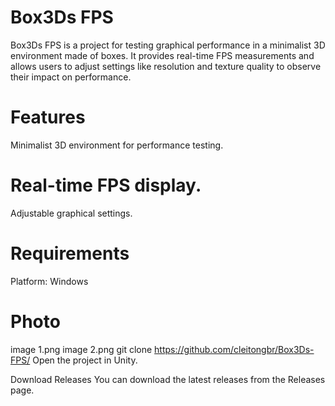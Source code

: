   # Box3Ds FPS
Box3Ds FPS is a project for testing graphical performance in a minimalist 3D environment made of boxes. It provides real-time FPS measurements and allows users to adjust settings like resolution and texture quality to observe their impact on performance.

  # Features
Minimalist 3D environment for performance testing.
  # Real-time FPS display.
Adjustable graphical settings.
  # Requirements
Platform: Windows

  # Photo
  image 1.png
  image 2.png
git clone https://github.com/cleitongbr/Box3Ds-FPS/
Open the project in Unity.

Download Releases
You can download the latest releases from the Releases page.
